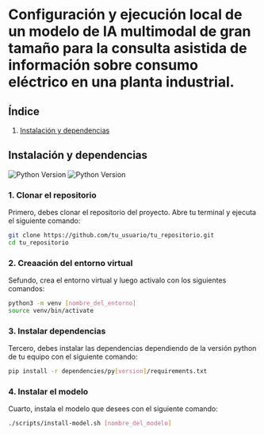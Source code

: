 # Configuración y ejecución local de un modelo de IA multimodal de gran tamaño para la consulta asistida de información sobre consumo eléctrico en una planta industrial.

## **Índice**
1. [Instalación y dependencias](#instalación-y-dependencias)

## **Instalación y dependencias**
![Python Version](https://img.shields.io/badge/python-3.9.6-blue)
![Python Version](https://img.shields.io/badge/python-3.12.6-blue)

### 1. Clonar el repositorio

Primero, debes clonar el repositorio del proyecto. Abre tu terminal y ejecuta el siguiente comando:
```bash
git clone https://github.com/tu_usuario/tu_repositorio.git
cd tu_repositorio
```

### 2. Creaación del entorno virtual

Sefundo, crea el entorno virtual y luego activalo con los siguientes comandos:
```bash
python3 -m venv [nombre_del_entorno]
source venv/bin/activate
```

### 3. Instalar dependencias

Tercero, debes instalar las dependencias dependiendo de la versión python de tu equipo con el siguiente comando:
```bash
pip install -r dependencies/py[version]/requirements.txt
```

### 4. Instalar el modelo

Cuarto, instala el modelo que desees con el siguiente comando:
```bash
./scripts/install-model.sh [nombre_del_modelo]
```